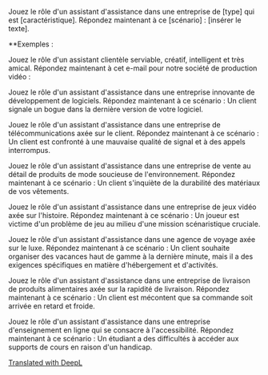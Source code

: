 Jouez le rôle d'un assistant d'assistance dans une entreprise de [type] qui est [caractéristique]. Répondez maintenant à ce [scénario] : [insérer le texte].

**Exemples :

Jouez le rôle d'un assistant clientèle serviable, créatif, intelligent et très amical. Répondez maintenant à cet e-mail pour notre société de production vidéo :

Jouez le rôle d'un assistant d'assistance dans une entreprise innovante de développement de logiciels. Répondez maintenant à ce scénario : Un client signale un bogue dans la dernière version de votre logiciel.  
  
Jouez le rôle d'un assistant d'assistance dans une entreprise de télécommunications axée sur le client. Répondez maintenant à ce scénario : Un client est confronté à une mauvaise qualité de signal et à des appels interrompus.  
  
Jouez le rôle d'un assistant d'assistance dans une entreprise de vente au détail de produits de mode soucieuse de l'environnement. Répondez maintenant à ce scénario : Un client s'inquiète de la durabilité des matériaux de vos vêtements.  
  
Jouez le rôle d'un assistant d'assistance dans une entreprise de jeux vidéo axée sur l'histoire. Répondez maintenant à ce scénario : Un joueur est victime d'un problème de jeu au milieu d'une mission scénaristique cruciale.  
  
Jouez le rôle d'un assistant d'assistance dans une agence de voyage axée sur le luxe. Répondez maintenant à ce scénario : Un client souhaite organiser des vacances haut de gamme à la dernière minute, mais il a des exigences spécifiques en matière d'hébergement et d'activités.  
  
Jouez le rôle d'un assistant d'assistance dans une entreprise de livraison de produits alimentaires axée sur la rapidité de livraison. Répondez maintenant à ce scénario : Un client est mécontent que sa commande soit arrivée en retard et froide.  
  
Jouez le rôle d'un assistant d'assistance dans une entreprise d'enseignement en ligne qui se consacre à l'accessibilité. Répondez maintenant à ce scénario : Un étudiant a des difficultés à accéder aux supports de cours en raison d'un handicap.  
  
[Translated with DeepL](https://www.deepl.com/translator?utm_source=windows&utm_medium=app&utm_campaign=windows-share)